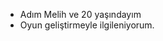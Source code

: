 - Adım Melih ve 20 yaşındayım
- Oyun geliştirmeyle ilgileniyorum.

<!---
JustMelih0/JustMelih0 is a ✨ special ✨ repository because its `README.md` (this file) appears on your GitHub profile.
You can click the Preview link to take a look at your changes.
--->
